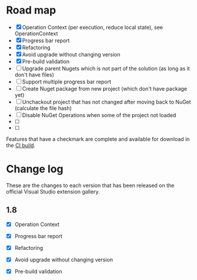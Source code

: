 # Road map

- [x] Operation Context (per execution, reduce local state), see OperationContext
- [x] Progress bar report
- [x] Refactoring
- [x] Avoid upgrade without changing version
- [x] Pre-build validation
- [ ] Upgrade parent Nugets which is not part of the solution (as long as it don't have files)
- [ ] Support multiple progress bar report
- [ ] Create Nuget package from new project (which don't have package yet)
- [ ] Unchackout project that has not changed after moving back to NuGet (calculate the file hash)
- [ ] Disable NuGet Operations when some of the project not loaded
- [ ] 
- [ ] 

Features that have a checkmark are complete and available for
download in the
[CI build](http://vsixgallery.com/extension/NuGet.Extension/).

# Change log

These are the changes to each version that has been released
on the official Visual Studio extension gallery.

## 1.8

- [x] Operation Context
- [x] Progress bar report
- [x] Refactoring
- [x] Avoid upgrade without changing version
- [x] Pre-build validation

